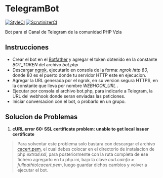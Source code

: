 # TelegramBot

[![StyleCI](https://styleci.io/repos/75344733/shield?branch=master)](https://styleci.io/repos/75344733)
[![ScrutinizerCI](https://scrutinizer-ci.com/g/AlexR1712/TelegramBot/badges/quality-score.png?b=master)](https://scrutinizer-ci.com/g/AlexR1712/TelegramBot/?branch=master)

Bot para el Canal de Telegram de la comunidad PHP Vzla

## Instrucciones

- Crear el bot en el [Botfather](https://telegram.me/BotFather) y agregar el token obtenido en la constante *BOT_TOKEN* del archivo _bot.php_
- Descargar [ngrok](https://ngrok.com), ejecutarlo en consola de la forma:  _ngrok http 80_, donde 80 es el puerto donde tu servidor HTTP este en ejecucion.
- Agregar la URL generada por el ngrok, en su version segura HTTPS, en la constante que lleva por nombre *WEBHOOK_URL* .
- Ejecutar por consola el archivo bot.php, para indicarle a Telegram, la URL del webhook donde seran enviadas las peticiones.
- Iniciar conversacion con el bot, o probarlo en un grupo.

## Solucion de Problemas

1.  **cURL error 60: SSL certificate problem: unable to get local issuer certificate**

> Para solventar este problema solo bastara con descargar el archivo [cacert.pem](http://curl.haxx.se/ca/cacert.pem), el cual debes colocar en el directorio de instalacion de php *extras\ssl*, para posteriormente con la ruta completa de ese fichero agregarlo en tu php.ini, bajo la clave *curl.cainfo = fullpathto\cacert.pem*, luego guardar dichos cambios y volver a ejecutar el bot.
